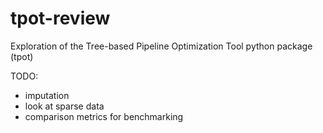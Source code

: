 # tpot-review
Exploration of the Tree-based Pipeline Optimization Tool python package (tpot)

TODO: 
* imputation
* look at sparse data
* comparison metrics for benchmarking
